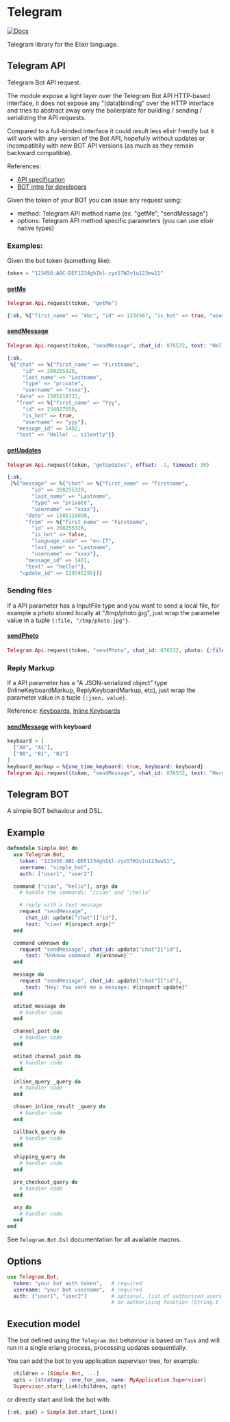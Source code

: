 # Telegram

  [![Docs](https://img.shields.io/badge/docs-latest-green.svg)](https://visciang.github.io/telegram)

  Telegram library for the Elixir language.

## Telegram API

  Telegram Bot API request.

  The module expose a light layer over the Telegram Bot API HTTP-based interface,
  it does not expose any "(data)binding" over the HTTP interface and tries to abstract
  away only the boilerplate for building / sending / serializing the API requests.

  Compared to a full-binded interface it could result less elixir frendly but it will
  work with any version of the Bot API, hopefully without updates or incompatibily
  with new BOT API versions (as much as they remain backward compatible).


  References:
  - [API specification](https://core.telegram.org/bots/api)
  - [BOT intro for developers](https://core.telegram.org/bots)

  Given the token of your BOT you can issue any request using:
  - method: Telegram API method name (ex. "getMe", "sendMessage")
  - options: Telegram API method specific parameters (you can use elixir native types)

  ### Examples:

  Given the bot token (something like):

  ```elixir
  token = "123456:ABC-DEF1234ghIkl-zyx57W2v1u123ew11"
  ```

  #### [getMe](https://core.telegram.org/bots/api#getme)

  ```elixir
  Telegram.Api.request(token, "getMe")

  {:ok, %{"first_name" => "Abc", "id" => 1234567, "is_bot" => true, "username" => "ABC"}}
  ```

  #### [sendMessage](https://core.telegram.org/bots/api#sendmessage)

  ```elixir
  Telegram.Api.request(token, "sendMessage", chat_id: 876532, text: "Hello! .. silently", disable_notification: true)

  {:ok,
   %{"chat" => %{"first_name" => "Firstname",
       "id" => 208255328,
       "last_name" => "Lastname",
       "type" => "private",
       "username" => "xxxx"},
     "date" => 1505118722,
     "from" => %{"first_name" => "Yyy",
       "id" => 234027650,
       "is_bot" => true,
       "username" => "yyy"},
     "message_id" => 1402,
     "text" => "Hello! .. silently"}}
  ```

  #### [getUpdates](https://core.telegram.org/bots/api#getupdates)

  ```elixir
  Telegram.Api.request(token, "getUpdates", offset: -1, timeout: 30)

  {:ok,
   [%{"message" => %{"chat" => %{"first_name" => "Firstname",
          "id" => 208255328,
          "last_name" => "Lastname",
          "type" => "private",
          "username" => "xxxx"},
        "date" => 1505118098,
        "from" => %{"first_name" => "Firstname",
          "id" => 208255328,
          "is_bot" => false,
          "language_code" => "en-IT",
          "last_name" => "Lastname",
          "username" => "xxxx"},
        "message_id" => 1401,
        "text" => "Hello!"},
      "update_id" => 129745295}]}
  ```

  ### Sending files

  If a API parameter has a InputFile type and you want to send a local file,
  for example a photo stored locally at "/tmp/photo.jpg", just wrap the parameter
  value in a tuple `{:file, "/tmp/photo.jpg"}`.

  #### [sendPhoto](https://core.telegram.org/bots/api#sendphoto)

  ```elixir
  Telegram.Api.request(token, "sendPhoto", chat_id: 876532, photo: {:file, "/tmp/photo.jpg"})
  ```

  ### Reply Markup

  If a API parameter has a "A JSON-serialized object" type (InlineKeyboardMarkup, ReplyKeyboardMarkup, etc),
  just wrap the parameter value in a tuple `{:json, value}`.

  Reference: [Keyboards](https://core.telegram.org/bots#keyboards),
  [Inline Keyboards](https://core.telegram.org/bots#inline-keyboards-and-on-the-fly-updating)

  #### [sendMessage](https://core.telegram.org/bots/api#sendmessage) with keyboard

  ```elixir
  keyboard = [
    ["A0", "A1"],
    ["B0", "B1", "B2"]
  ]
  keyboard_markup = %{one_time_keyboard: true, keyboard: keyboard}
  Telegram.Api.request(token, "sendMessage", chat_id: 876532, text: "Here a keyboard!", reply_markup: {:json, keyboard_markup})
  ```

## Telegram BOT

  A simple BOT behaviour and DSL.

  ## Example

  ```elixir
  defmodule Simple.Bot do
    use Telegram.Bot,
      token: "123456:ABC-DEF1234ghIkl-zyx57W2v1u123ew11",
      username: "simple_bot",
      auth: ["user1", "user2"]

    command ["ciao", "hello"], args do
      # handle the commands: "/ciao" and "/hello"

      # reply with a text message
      request "sendMessage",
        chat_id: update["chat"]["id"],
        text: "ciao! #{inspect args}"
    end

    command unknown do
      request "sendMessage", chat_id: update["chat"]["id"],
        text: "Unknow command `#{unknown}`"
    end

    message do
      request "sendMessage", chat_id: update["chat"]["id"],
        text: "Hey! You sent me a message: #{inspect update}"
    end

    edited_message do
      # handler code
    end

    channel_post do
      # handler code
    end

    edited_channel_post do
      # handler code
    end

    inline_query _query do
      # handler code
    end

    chosen_inline_result _query do
      # handler code
    end

    callback_query do
      # handler code
    end

    shipping_query do
      # handler code
    end

    pre_checkout_query do
      # handler code
    end

    any do
      # handler code
    end
  end
  ```

  See `Telegram.Bot.Dsl` documentation for all available macros.

  ## Options

  ```elixir
  use Telegram.Bot,
    token: "your bot auth token",   # required
    username: "your bot username",  # required
    auth: ["user1", "user2"]        # optional, list of authorized users
                                    # or authorizing function (String.t -> boolean)
  ```

  ## Execution model

  The bot defined using the `Telegram.Bot` behaviour is based on `Task`
  and will run in a single erlang process, processing updates sequentially.

  You can add the bot to you application supervisor tree, for example:

  ```elixir
    children = [Simple.Bot, ...]
    opts = [strategy: :one_for_one, name: MyApplication.Supervisor]
    Supervisor.start_link(children, opts)
  ```

  or directly start and link the bot with:

  ```elixir
  {:ok, pid} = Simple.Bot.start_link()
  ```
